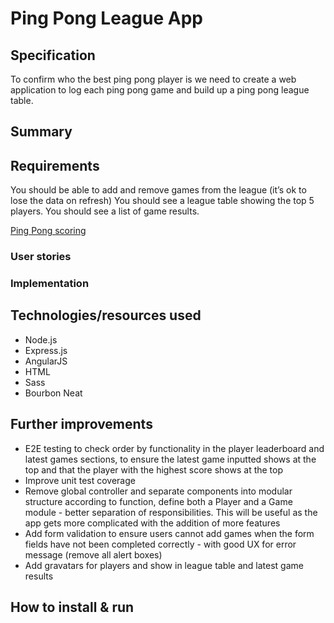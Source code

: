 # Ping Pong League App


## Specification

To confirm who the best ping pong player is we need to create a web application to log each ping pong game and build up a ping pong league table.

## Summary





## Requirements

You should be able to add and remove games from the league (it’s ok to lose the data on refresh)
You should see a league table showing the top 5 players.
You should see a list of game results.


[Ping Pong scoring](https://en.wikipedia.org/wiki/Table_tennis#Scoring)

### User stories


### Implementation



## Technologies/resources used
* Node.js
* Express.js
* AngularJS
* HTML
* Sass
* Bourbon Neat


## Further improvements

* E2E testing to check order by functionality in the player leaderboard and latest games sections, to ensure the latest game inputted shows at the top and that the player with the highest score shows at the top
* Improve unit test coverage
* Remove global controller and separate components into modular structure according to function, define both a Player and a Game module - better separation of responsibilities. This will be useful as the app gets more complicated with the addition of more features
* Add form validation to ensure users cannot add games when the form fields have not been completed correctly - with good UX for error message (remove all alert boxes)
* Add gravatars for players and show in league table and latest game results




## How to install & run

